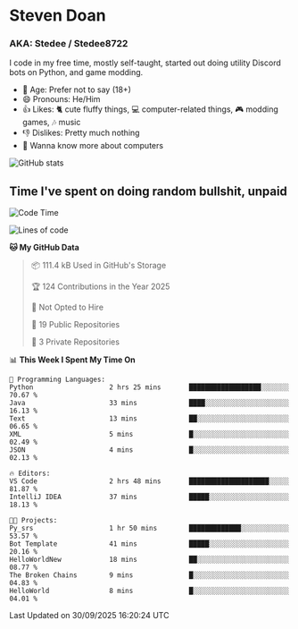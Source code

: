 # Steven Doan
### AKA: Stedee / Stedee8722
I code in my free time, mostly self-taught, started out doing utility Discord bots on Python, and game modding.

- 🤔 Age: Prefer not to say (18+)
- 😄 Pronouns: He/Him
- 👍 Likes: 🐈 cute fluffy things, 💻 computer-related things, 🎮 modding games, 🎶 music
- 👎 Dislikes: Pretty much nothing
- 🥹 Wanna know more about computers

![GitHub stats](https://github-readme-stats-iota-mocha-40.vercel.app/api?username=Stedee8722&show=prs_merged,prs_merged_percentage&show_icons=true&theme=transparent)

## Time I've spent on doing random bullshit, unpaid
<!--START_SECTION:Time I've spent on doing random bullshit, unpaid-->
![Code Time](http://img.shields.io/badge/Code%20Time-333%20hrs%2039%20mins-blue)

![Lines of code](https://img.shields.io/badge/From%20Hello%20World%20I%27ve%20Written-87.9%20thousand%20lines%20of%20code-blue)

**🐱 My GitHub Data** 

> 📦 111.4 kB Used in GitHub's Storage 
 > 
> 🏆 124 Contributions in the Year 2025
 > 
> 🚫 Not Opted to Hire
 > 
> 📜 19 Public Repositories 
 > 
> 🔑 3 Private Repositories 
 > 
📊 **This Week I Spent My Time On** 

```text
💬 Programming Languages: 
Python                   2 hrs 25 mins       ██████████████████░░░░░░░   70.67 % 
Java                     33 mins             ████░░░░░░░░░░░░░░░░░░░░░   16.13 % 
Text                     13 mins             ██░░░░░░░░░░░░░░░░░░░░░░░   06.65 % 
XML                      5 mins              █░░░░░░░░░░░░░░░░░░░░░░░░   02.49 % 
JSON                     4 mins              █░░░░░░░░░░░░░░░░░░░░░░░░   02.13 % 

🔥 Editors: 
VS Code                  2 hrs 48 mins       ████████████████████░░░░░   81.87 % 
IntelliJ IDEA            37 mins             █████░░░░░░░░░░░░░░░░░░░░   18.13 % 

🐱‍💻 Projects: 
Py_srs                   1 hr 50 mins        █████████████░░░░░░░░░░░░   53.57 % 
Bot Template             41 mins             █████░░░░░░░░░░░░░░░░░░░░   20.16 % 
HelloWorldNew            18 mins             ██░░░░░░░░░░░░░░░░░░░░░░░   08.77 % 
The Broken Chains        9 mins              █░░░░░░░░░░░░░░░░░░░░░░░░   04.83 % 
HelloWorld               8 mins              █░░░░░░░░░░░░░░░░░░░░░░░░   04.01 % 
```


 Last Updated on 30/09/2025 16:20:24 UTC
<!--END_SECTION:Time I've spent on doing random bullshit, unpaid-->
